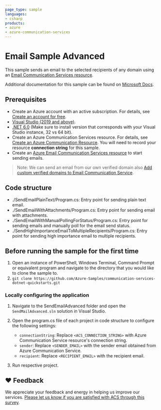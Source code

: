 ```yaml
---
page_type: sample
languages:
- csharp
products:
- azure
- azure-communication-services
---
```


# Email Sample Advanced

This sample sends an email to the selected recipients of any domain using an [Email Communication Services resource](https://docs.microsoft.com/azure/communication-services/quickstarts/email/create-email-communication-resource).

Additional documentation for this sample can be found on [Microsoft Docs](https://docs.microsoft.com/azure/communication-services/concepts/email/email-overview).

## Prerequisites

- Create an Azure account with an active subscription. For details, see [Create an account for free](https://azure.microsoft.com/free/).
- [Visual Studio (2019 and above)](https://visualstudio.microsoft.com/vs/).
- [.NET 6.0](https://dotnet.microsoft.com/download/dotnet/6.0) (Make sure to install version that corresponds with your Visual Studio instance, 32 vs 64 bit).
- Create an Azure Communication Services resource. For details, see [Create an Azure Communication Resource](https://docs.microsoft.com/azure/communication-services/quickstarts/create-communication-resource). You will need to record your resource **connection string** for this sample.
- Create an [Azure Email Communication Services resource](https://docs.microsoft.com/azure/communication-services/quickstarts/email/create-email-communication-resource) to start sending emails.

> Note: We can send an email from our own verified domain also [Add custom verified domains to Email Communication Service](https://docs.microsoft.com/azure/communication-services/quickstarts/email/add-custom-verified-domains).

## Code structure

- ./SendEmailPlainText/Program.cs: Entry point for sending plain text email.
- ./SendEmailWithAttachments/Program.cs: Entry point for sending email with attachments.
- ./SendEmailWithManualPollingForStatus/Program.cs: Entry point for sending emails and manually poll for the email send status.
- ./SendHighImportanceEmailToMultipleRecipients/Program.cs: Entry point for sending high importance email to multiple recipients.

## Before running the sample for the first time

1. Open an instance of PowerShell, Windows Terminal, Command Prompt or equivalent program and navigate to the directory that you would like to clone the sample to.
2. `git clone https://github.com/Azure-Samples/communication-services-dotnet-quickstarts.git`

### Locally configuring the application

1. Navigate to the SendEmailAdvanced folder and open the `SendMailAdvanced.sln` solution in Visual Studio.
1. Open the program.cs file of each project in code structure to configure the following settings:

   - `connectionString`: Replace `<ACS_CONNECTION_STRING>` with Azure Communication Service resource's connection string.
   - `sender`: Replace `<SENDER_EMAIL>` with the sender email obtained from Azure Communication Service.
   - `recipient`: Replace `<RECIPIENT_EMAIL>` with the recipient email.
1. Run respective project.

## ❤️ Feedback

We appreciate your feedback and energy in helping us improve our services. [Please let us know if you are satisfied with ACS through this survey](https://microsoft.qualtrics.com/jfe/form/SV_5dtYL81xwHnUVue).

